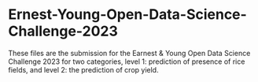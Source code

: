 # Ernest-Young-Open-Data-Science-Challenge-2023
These files are the submission for the Earnest & Young Open Data Science Challenge 2023 for two categories, level 1: prediction of presence of rice fields, and level 2: the prediction of crop yield. 
